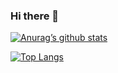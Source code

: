 ### Hi there 👋

<!--
**importlogic/importlogic** is a ✨ _special_ ✨ repository because its `README.md` (this file) appears on your GitHub profile.

Here are some ideas to get you started:

- 🔭 I’m currently working on ...
- 🌱 I’m currently learning ...
- 👯 I’m looking to collaborate on ...
- 🤔 I’m looking for help with ...
- 💬 Ask me about ...
- 📫 How to reach me: ...
- 😄 Pronouns: ...
- ⚡ Fun fact: ...
-->

[![Anurag’s github stats](https://github-readme-stats.vercel.app/api?username=importlogic)](https://github.com/yushi1007)

[![Top Langs](https://github-readme-stats.vercel.app/api/top-langs/?username=importlogic&layout=compact)](https://github.com/yushi1007)
